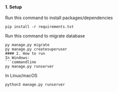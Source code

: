 #### 1. Setup
Run this command to install packages/dependencies
```commandline
pip install -r requirements.txt
```
Run this command to migrate database
```commandline
py manage.py migrate
py manage.py createsuperuser
#### 2. How to run
In Windows:
```commandline
py manage.py runserver
```
In Linux/macOS
```commandline
python3 manage.py runserver
```